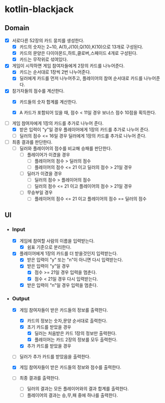 # kotlin-blackjack

## Domain

- [x] 서로다른 52장의 카드 뭉치를 생성한다.
    - [x] 카드의 숫자는 2~10, A(1),J(10),Q(10),K(10)으로 13개로 구성된다.
    - [x] 카드의 문양은 다이아몬드,하트,클로버,스페이드 4개로 구성된다.
    - [x] 카드는 무작위로 섞여있다.

- [x] 게임이 시작하면 게임 참여자들에게 2장의 카드를 나누어준다.
    - [x] 카드는 순서대로 1장씩 2번 나누어준다.
    - [x] 딜러에게 카드를 먼저 나누어주고, 플레이어의 참여 순서대로 카드를 나누어준다.

- [x] 참가자들의 점수를 계산한다.
    - [x] 카드들의 숫자 합계를 계산한다.
    - [x] A 카드가 포함되어 있을 때, 점수 < 11일 경우 보너스 점수 10점을 획득한다.


- [ ] 게임 참여자에게 1장의 카드를 추가로 나누어 준다.
    - [x] 받은 입력이 "y"일 경우 플레이어에게 1장의 카드를 추가로 나누어 준다.
    - [ ] 딜러의 점수 <= 16일 경우 딜러에게 1장의 카드를 추가로 나누어 준다.

- [ ] 최종 결과를 판단한다.
    - [ ] 딜러와 플레이어의 점수를 비교해 승패를 판단한다.
        - [ ] 플레이어가 이겼을 경우
            - [ ] 플레이어의 점수 > 딜러의 점수
            - [ ] 플레이어의 점수 <= 21 이고 딜러의 점수 > 21일 경우
        - [ ] 딜러가 이겼을 경우
            - [ ] 딜러의 점수 > 플레이어의 점수
            - [ ] 딜러의 점수 <= 21 이고 플레이어의 점수 > 21일 경우
        - [ ] 무승부일 경우
            - [ ] 플레이어의 점수 <= 21 이고 플레이어의 점수 == 딜러의 점수

## UI

- ### Input
    - [x] 게임에 참여할 사람의 이름을 입력받는다.
        - [x] 쉼표 기준으로 분리한다.

    - [x] 플레이어에게 1장의 카드를 더 받을것인지 입력받는다.
        - [x] 받은 입력이 "y" 또는 "n"이 아니면 다시 입력받는다.
        - [x] 받은 입력이 "y"일 경우
            - [x] 점수 >= 21일 경우 입력을 멈춘다.
            - [x] 점수 < 21일 경우 다시 입력받는다.
        - [x] 받은 입력이 "n"일 경우 입력을 멈춘다.

- ### Output
    - [x] 게임 참여자들이 받은 카드들의 정보를 출력한다.
        - [x] 카드의 정보는 숫자,문양 순서대로 출력한다.
        - [x] 초기 카드를 받았을 경우
            - [x] 딜러는 처음받은 카드 1장의 정보만 출력한다.
            - [x] 플레이어는 카드 2장의 정보를 모두 출력한다.
        - [x] 추가 카드를 받았을 경우

    - [ ] 딜러가 추가 카드를 받았음을 출력한다.

    - [x] 게임 참여자들이 받은 카드들의 정보와 점수를 출력한다.

    - [ ] 최종 결과를 출력한다.
        - [ ] 딜러의 결과는 모든 플레이어와의 결과 합계를 출력한다.
        - [ ] 플레이어의 결과는 승,무,패 중에 하나를 출력한다.
